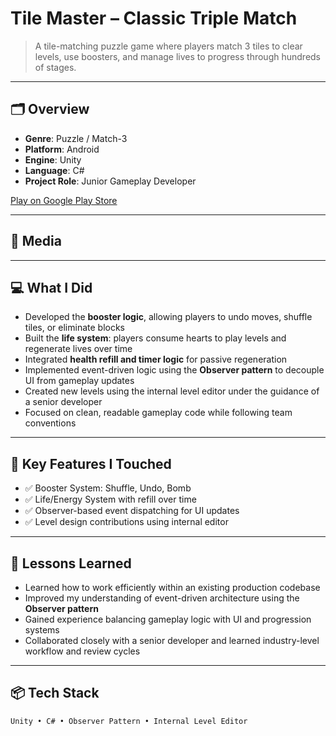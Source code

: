 # Tile Master – Classic Triple Match

> A tile-matching puzzle game where players match 3 tiles to clear levels, use boosters, and manage lives to progress through hundreds of stages.

---

## 🗂 Overview

- **Genre**: Puzzle / Match-3  
- **Platform**: Android  
- **Engine**: Unity  
- **Language**: C#  
- **Project Role**: Junior Gameplay Developer  

[Play on Google Play Store](https://play.google.com/store/apps/details?id=powgames.home.design.makeover)

---

## 📸 Media



---

## 💻 What I Did

- Developed the **booster logic**, allowing players to undo moves, shuffle tiles, or eliminate blocks  
- Built the **life system**: players consume hearts to play levels and regenerate lives over time  
- Integrated **health refill and timer logic** for passive regeneration  
- Implemented event-driven logic using the **Observer pattern** to decouple UI from gameplay updates  
- Created new levels using the internal level editor under the guidance of a senior developer  
- Focused on clean, readable gameplay code while following team conventions

---

## 🔧 Key Features I Touched

- ✅ Booster System: Shuffle, Undo, Bomb  
- ✅ Life/Energy System with refill over time  
- ✅ Observer-based event dispatching for UI updates  
- ✅ Level design contributions using internal editor  

---

## 🧪 Lessons Learned

- Learned how to work efficiently within an existing production codebase  
- Improved my understanding of event-driven architecture using the **Observer pattern**  
- Gained experience balancing gameplay logic with UI and progression systems  
- Collaborated closely with a senior developer and learned industry-level workflow and review cycles  

---

## 📦 Tech Stack

`Unity • C# • Observer Pattern • Internal Level Editor`
